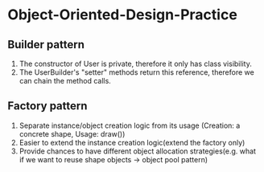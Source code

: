 # Object-Oriented-Design-Practice

## Builder pattern
1. The constructor of User is private, therefore it only has class visibility.
2. The UserBuilder's "setter" methods return this reference, therefore we can chain the method calls.


## Factory pattern
1. Separate instance/object creation logic from its usage (Creation: a concrete shape, Usage: draw())
2. Easier to extend the instance creation logic(extend the factory only)
3. Provide chances to have different object allocation strategies(e.g. what if we want to reuse shape objects -> object pool pattern)